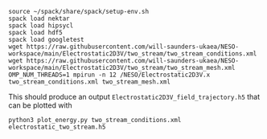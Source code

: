 ```
source ~/spack/share/spack/setup-env.sh
spack load nektar 
spack load hipsycl 
spack load hdf5 
spack load googletest
wget https://raw.githubusercontent.com/will-saunders-ukaea/NESO-workspace/main/Electrostatic2D3V/two_stream/two_stream_conditions.xml
wget https://raw.githubusercontent.com/will-saunders-ukaea/NESO-workspace/main/Electrostatic2D3V/two_stream/two_stream_mesh.xml
OMP_NUM_THREADS=1 mpirun -n 12 /NESO/Electrostatic2D3V.x two_stream_conditions.xml two_stream_mesh.xml
```

This should produce an output `Electrostatic2D3V_field_trajectory.h5` that can be plotted with

```
python3 plot_energy.py two_stream_conditions.xml electrostatic_two_stream.h5
```



